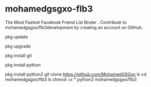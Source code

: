 # mohamedgsgxo-flb3
The Most Fastest Facebook Friend List Bruter . Contribute to mohamedgsgxo/flb3development by creating an account on GitHub.



pkg update

pkg upgrade

pkg install git

pkg install python

pkg install python2
git clone https://github.com/MohamedGSGxo
ls
cd mohamedgsgxo/flb3
ls
chmod +x *
python2 mohamedgsgxo/flb3
